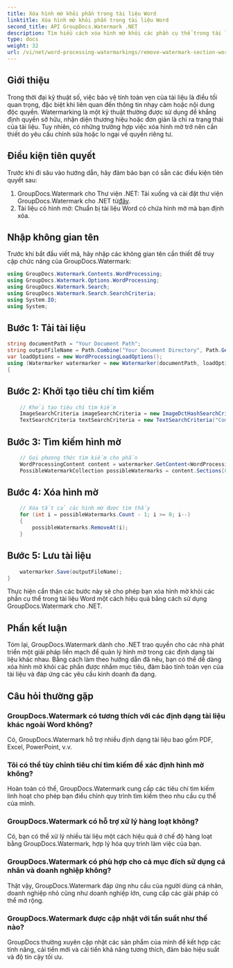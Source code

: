 ```yaml
---
title: Xóa hình mờ khỏi phần trong tài liệu Word
linktitle: Xóa hình mờ khỏi phần trong tài liệu Word
second_title: API GroupDocs.Watermark .NET
description: Tìm hiểu cách xóa hình mờ khỏi các phần cụ thể trong tài liệu Word bằng GroupDocs.Watermark cho .NET. Hướng dẫn toàn diện có sẵn ở đây.
type: docs
weight: 32
url: /vi/net/word-processing-watermarkings/remove-watermark-section-word-docs/
---
```

## Giới thiệu
Trong thời đại kỹ thuật số, việc bảo vệ tính toàn vẹn của tài liệu là điều tối quan trọng, đặc biệt khi liên quan đến thông tin nhạy cảm hoặc nội dung độc quyền. Watermarking là một kỹ thuật thường được sử dụng để khẳng định quyền sở hữu, nhận diện thương hiệu hoặc đơn giản là chỉ ra trạng thái của tài liệu. Tuy nhiên, có những trường hợp việc xóa hình mờ trở nên cần thiết do yêu cầu chỉnh sửa hoặc lo ngại về quyền riêng tư.
## Điều kiện tiên quyết
Trước khi đi sâu vào hướng dẫn, hãy đảm bảo bạn có sẵn các điều kiện tiên quyết sau:
1.  GroupDocs.Watermark cho Thư viện .NET: Tải xuống và cài đặt thư viện GroupDocs.Watermark cho .NET từ[đây](https://releases.groupdocs.com/Watermark/net/).
2. Tài liệu có hình mờ: Chuẩn bị tài liệu Word có chứa hình mờ mà bạn định xóa.

## Nhập không gian tên
Trước khi bắt đầu viết mã, hãy nhập các không gian tên cần thiết để truy cập chức năng của GroupDocs.Watermark:
```csharp
using GroupDocs.Watermark.Contents.WordProcessing;
using GroupDocs.Watermark.Options.WordProcessing;
using GroupDocs.Watermark.Search;
using GroupDocs.Watermark.Search.SearchCriteria;
using System.IO;
using System;
```
## Bước 1: Tải tài liệu
```csharp
string documentPath = "Your Document Path";
string outputFileName = Path.Combine("Your Document Directory", Path.GetFileName(documentPath));
var loadOptions = new WordProcessingLoadOptions();
using (Watermarker watermarker = new Watermarker(documentPath, loadOptions))
{
```
## Bước 2: Khởi tạo tiêu chí tìm kiếm
```csharp
    // Khởi tạo tiêu chí tìm kiếm
    ImageSearchCriteria imageSearchCriteria = new ImageDctHashSearchCriteria(Constants.LogoPng);
    TextSearchCriteria textSearchCriteria = new TextSearchCriteria("Company Name");
```
## Bước 3: Tìm kiếm hình mờ
```csharp
    // Gọi phương thức tìm kiếm cho phần
    WordProcessingContent content = watermarker.GetContent<WordProcessingContent>();
    PossibleWatermarkCollection possibleWatermarks = content.Sections[0].Search(textSearchCriteria.Or(imageSearchCriteria));
```
## Bước 4: Xóa hình mờ
```csharp
    // Xóa tất cả các hình mờ được tìm thấy
    for (int i = possibleWatermarks.Count - 1; i >= 0; i--)
    {
        possibleWatermarks.RemoveAt(i);
    }
```
## Bước 5: Lưu tài liệu
```csharp
    watermarker.Save(outputFileName);
}
```
Thực hiện cẩn thận các bước này sẽ cho phép bạn xóa hình mờ khỏi các phần cụ thể trong tài liệu Word một cách hiệu quả bằng cách sử dụng GroupDocs.Watermark cho .NET.

## Phần kết luận
Tóm lại, GroupDocs.Watermark dành cho .NET trao quyền cho các nhà phát triển một giải pháp liền mạch để quản lý hình mờ trong các định dạng tài liệu khác nhau. Bằng cách làm theo hướng dẫn đã nêu, bạn có thể dễ dàng xóa hình mờ khỏi các phần được nhắm mục tiêu, đảm bảo tính toàn vẹn của tài liệu và đáp ứng các yêu cầu kinh doanh đa dạng.
## Câu hỏi thường gặp
### GroupDocs.Watermark có tương thích với các định dạng tài liệu khác ngoài Word không?
Có, GroupDocs.Watermark hỗ trợ nhiều định dạng tài liệu bao gồm PDF, Excel, PowerPoint, v.v.
### Tôi có thể tùy chỉnh tiêu chí tìm kiếm để xác định hình mờ không?
Hoàn toàn có thể, GroupDocs.Watermark cung cấp các tiêu chí tìm kiếm linh hoạt cho phép bạn điều chỉnh quy trình tìm kiếm theo nhu cầu cụ thể của mình.
### GroupDocs.Watermark có hỗ trợ xử lý hàng loạt không?
Có, bạn có thể xử lý nhiều tài liệu một cách hiệu quả ở chế độ hàng loạt bằng GroupDocs.Watermark, hợp lý hóa quy trình làm việc của bạn.
### GroupDocs.Watermark có phù hợp cho cả mục đích sử dụng cá nhân và doanh nghiệp không?
Thật vậy, GroupDocs.Watermark đáp ứng nhu cầu của người dùng cá nhân, doanh nghiệp nhỏ cũng như doanh nghiệp lớn, cung cấp các giải pháp có thể mở rộng.
### GroupDocs.Watermark được cập nhật với tần suất như thế nào?
GroupDocs thường xuyên cập nhật các sản phẩm của mình để kết hợp các tính năng, cải tiến mới và cải tiến khả năng tương thích, đảm bảo hiệu suất và độ tin cậy tối ưu.